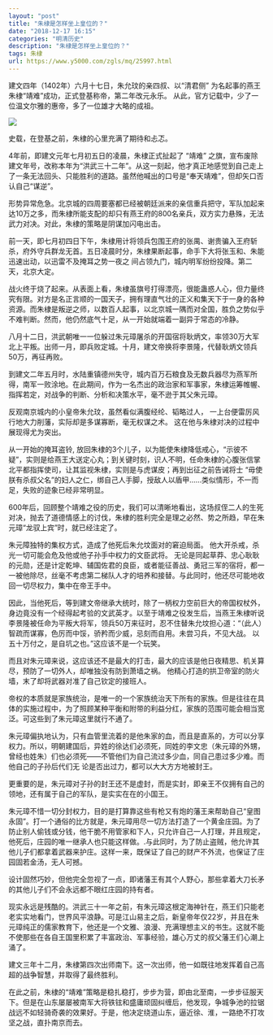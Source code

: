 ```yaml
---
layout: "post"
title: "朱棣是怎样坐上皇位的？"
date: "2018-12-17 16:15"
categories: "明清历史"
description: "朱棣是怎样坐上皇位的？"
tags: 朱棣
url: https://www.y5000.com/zgls/mq/25997.html
---
```






建文四年（1402年）六月十七日，朱允玟的亲四叔、以“清君侧” 为名起事的燕王朱棣“靖难”成功，正式登基称帝，第二年改元永乐。
从此，官方记载中，少了一位温文尔雅的惠帝，多了一位雄才大略的成祖。

![](https://img.y5000.com/uploads/allimg/171017/13-1G01G3435YH.jpg)

史载，在登基之前，朱棣的心里充满了期待和忐忑。

4年前，即建文元年七月初五日的凌晨，朱棣正式扯起了 “靖难”
之旗，宣布废除建文年号，改称本年为“洪武三十二年”。从这一刻起，他才真正地感觉到自己走上了一条无法回头、只能胜利的道路。虽然他喊出的口号是“奉天靖难”，但却矢口否认自己“谋逆”。

形势异常危急。北京城的四周要塞都已经被朝廷派来的亲信重兵把守，军队加起来达10万之多，而朱棣所能支配的却只有燕王府的800名亲兵，双方实力悬殊，无法武力对决。对此，朱棣的策略是阴谋加闪电出击。

前一天，即七月初四日下午，朱棣用计将领兵包围王府的张禺、谢贵骗入王府斩杀，府外守兵群龙无首。五日凌晨时分，朱棣果断起事，命手下大将张玉和、朱能迅速出动，以迅雷不及掩耳之势一夜之
间占领九门，城内明军纷纷投降。第二天，北京大定。

战火终于烧了起来。从表面上看，朱棣虽旗号打得漂亮，很能蛊惑人心，但力量终究有限。对方是名正言顺的一国天子，拥有理直气壮的正义和集天下于一身的各种资源。而朱棣是叛逆之师，以数百人起事，以北京城一隅而对全国，胜负之势似乎不难判断。然而，他仍然底气十足，从一开始就端着一副异于常态的冷静。

八月十二日，洪武朝唯一一位躲过朱元璋屠杀的开国宿将耿炳文，率领30万大军北上平叛。出师一月，即兵败定城。十月，建文帝换将李景隆，代替耿炳文领兵50万，再征再败。

到建文二年五月时，水陆重镇德州失守，城内百万石粮食及无数兵器尽为燕军所得，南军一败涂地。在此期间，作为一名杰出的政治家和军事家，朱棣运筹帷幄、指挥若定，对战争的判断、分析和决策水平，毫不逊于其父朱元璋。

反观南京城内的小皇帝朱允玟，虽然看似满腹经纶、韬略过人， 一上台便雷厉风行地大力削藩，实际却是多谋寡断，毫无权谋之术。
这在他与朱棣对决的过程中展现得尤为突出。

从一开始的掩耳盗铃,
放回朱棣的3个儿子，以为能使朱棣降低戒心，“示彼不疑”，实则是给燕王大送定心丸；到关键时刻，识人不明，任命朱棣的心腹张信掌北平都指挥使司，让其监视朱棣，实则是与虎谋皮；再到出征之前告诫将士
“毋使朕有杀叔父名”的妇人之仁，绑自己人手脚，授敌人以盾甲……类似情形，不一而足，失败的迹象已经非常明显。

600年后，回顾整个靖难之役的历史，我们可以清晰地看出，这场叔侄二人的生死对决，抛去了道德情感上的讨伐，朱棣的胜利完全是理之必然、势之所趋，早在朱元璋“龙驭上宾”时，就已经注定了。

朱元障独特的集权方式，造成了他死后朱允坟面对的窘迫局面。 他大开杀戒，杀光一切可能会危及他或他子孙手中权力的文臣武将。
无论是同起草莽、忠心耿耿的元勋，还是计定乾坤、辅国佐君的良臣，或者能征善战、勇冠三军的宿将，都一一被他除尽，丝毫不考虑第二梯队人才的培养和接替。与此同时，他还尽可能地收回一切尽权力，集中在帝王手中。

因此，当他死后，等到建文帝继承大统时，除了一柄权力空前巨大的帝国权杖外，身边竟没有一个经得起考验的文武英才。以至于靖难之役发生后，当燕王朱棣听说李景隆被任命为平叛大将军，领兵50万来征时，忍不住替朱允坟担心道：“（此人）智疏而谋寡，色厉而中馁，骄矜而少威，忌刻而自用。未尝习兵，不见大战。
以五十万付之，是自坑之也。”这应该不是一个玩笑。

而且对朱元璋来说，这应该还不是最大的打击，最大的应该是他日夜精思、机关算尽，预防了一切外人，却唯独没有防到萧墙之祸。
他精心打造的拱卫帝室的防火墙，末了却将武器对准了自己钦定的接班人。

帝权的本质就是家族统治，是唯一的一个家族统治天下所有的家族。但是往往在具体的实施过程中，为了照顾某种平衡和附带的利益分红，家族的范围可能会相当宽泛。可这些到了朱元璋这里就行不通了。

朱元璋偏执地认为，只有血管里流着的是他朱家的血，而且是直系的，方可以分享权力。所以，明朝建国后，异姓的徐达们必须死，同姓的李文忠（朱元璋的外甥，曾经也姓朱）们也必须死——不管他们为自己流过多少血，同自己患过多少难。而他自己的子孙后代们无
论是否出过力，都可以大大方方地被封王。

更重要的是，朱元璋对子孙的封王还不是虚封，而是实封，即亲王不仅拥有自己的领地，还有属于自己的军队，是实实在在的小国王。

朱元璋不惜一切分封权力，目的是打算靠这些有枪又有炮的藩王来帮助自己“皇图永固”。打一个通俗的比方就是，朱元璋用尽一切方法打造了一个黄金庄园。为了防止别人偷钱或分钱，他干脆不用管家和下人，只允许自己一人打理，并且规定，他死后，庄园的唯一继承人也只能这样做。.与此同时，为了防止盗贼，他允许其他儿子们都拿着武器来护庄。这样一来，既保证了自己的财产不外流，也保证了庄园固若金汤，无人可撼。

设计固然巧妙，但他完全忽视了一点，即诸藩王有其个人野心，那些拿着大刀长矛的其他儿子们不会永远都不眼红庄园的持有者。

现实永远是残酷的。洪武三十一年之前，有朱元璋这根定海神针在，燕王们只能老老实实地看门，世界风平浪静。可是江山易主之后，新皇帝年仅22岁，并且在朱元璋纯正的儒家教育下，他还是一个文雅、浪漫、充满理想主义的书生。这就不能不使那些在各自王国里积累了丰富政治、军事经验，雄心万丈的叔父藩王们心潮上涌了。

建文三年十二月，朱棣第四次出师南下。这一次出师，他一如既往地发挥着自己高超的战争智慧，并取得了最终胜利。

在此之前，朱棣的“靖难”策略是稳扎稳打，步步为营，即由北至南，一步步征服天下。但是在山东屡屡被南军大将铁铉和盛庸顽固纠缠后，他发现，争城争池的拉锯战远不如轻骑奇袭的效果好。于是，他决定绕道山东，逼近徐、淮，一路绝不打攻坚之战，直扑南京而去。
